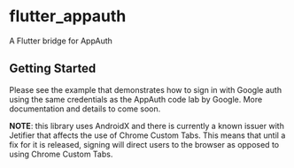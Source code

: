# flutter_appauth

A Flutter bridge for AppAuth

## Getting Started

Please see the example that demonstrates how to sign in with Google auth using the same credentials as the AppAuth code lab by Google. More documentation and details to come soon.

**NOTE**: this library uses AndroidX and there is currently a known issuer with Jetifier that affects the use of Chrome Custom Tabs. This means that until a fix for it is released, signing will direct users to the browser as opposed to using Chrome Custom Tabs.
